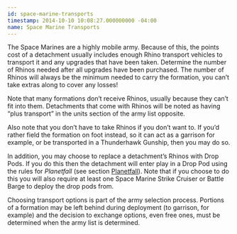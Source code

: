 ```yaml
---
id: space-marine-transports
timestamp: 2014-10-10 10:08:27.000000000 -04:00
name: Space Marine Transports
---
```

<p>The Space Marines are a highly mobile army. Because of this, the points cost of a detachment usually includes enough Rhino transport vehicles to transport it and any upgrades that have been taken. Determine the number of Rhinos needed after all upgrades have been purchased. The number of Rhinos will always be the minimum needed to carry the formation, you can&rsquo;t take extras along to cover any losses!</p>

<p>Note that many formations don&rsquo;t receive Rhinos, usually because they can&rsquo;t fit into them. Detachments that come with Rhinos will be noted as having <q>plus transport</q> in the units section of the army list opposite.</p>

<p>Also note that you don&rsquo;t have to take Rhinos if you don&rsquo;t want to. If you&rsquo;d rather field the formation on foot instead, so it can act as a garrison for example, or be transported in a Thunderhawk Gunship, then you may do so.</p>

<p>In addition, you may choose to replace a detachment&rsquo;s Rhinos with Drop Pods. If you do this then the detachment will enter play in a Drop Pod using the rules for <em>Planetfall</em> (see section <a href="../tournament-pack/#planetfall">Planetfall</a>). Note that if you choose to do this you will also require at least one Space Marine Strike Cruiser or Battle Barge to deploy the drop pods from.</p>

<p>Choosing transport options is part of the army selection process. Portions of a formation may be left behind during deployment (to garrison, for example) and the decision to exchange options, even free ones, must be determined when the army list is determined.</p>